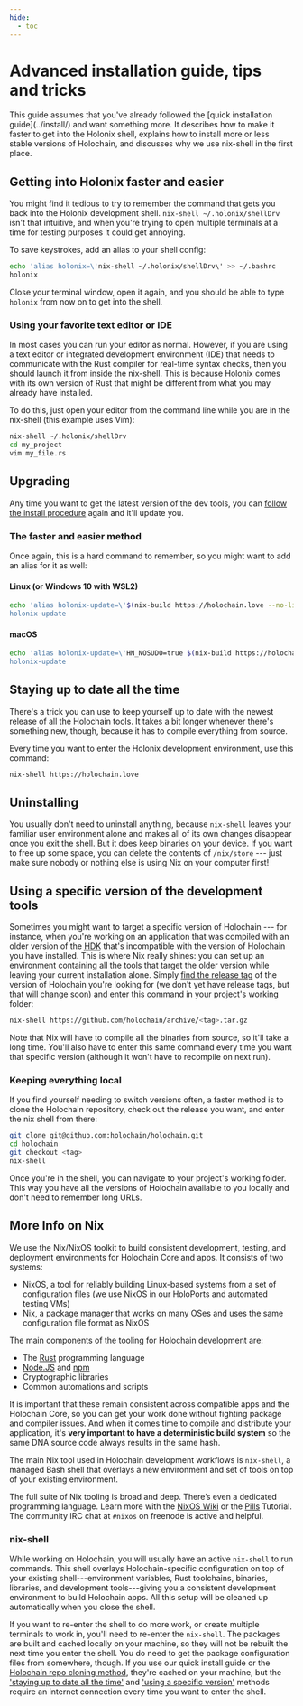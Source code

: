 ```yaml
---
hide:
  - toc
---
```


# Advanced installation guide, tips and tricks

<div markdown="1" class="coreconcepts-intro">
This guide assumes that you've already followed the [quick installation guide](../install/) and want something more. It describes how to make it faster to get into the Holonix shell, explains how to install more or less stable versions of Holochain, and discusses why we use nix-shell in the first place.
</div>

## Getting into Holonix faster and easier

You might find it tedious to try to remember the command that gets you back into the Holonix development shell. `nix-shell ~/.holonix/shellDrv` isn't that intuitive, and when you're trying to open multiple terminals at a time for testing purposes it could get annoying.

To save keystrokes, add an alias to your shell config:

```bash
echo 'alias holonix=\'nix-shell ~/.holonix/shellDrv\' >> ~/.bashrc
holonix
```

Close your terminal window, open it again, and you should be able to type `holonix` from now on to get into the shell.

### Using your favorite text editor or IDE

In most cases you can run your editor as normal. However, if you are using a text editor or integrated development environment (IDE) that needs to communicate with the Rust compiler for real-time syntax checks, then you should launch it from inside the nix-shell. This is because Holonix comes with its own version of Rust that might be different from what you may already have installed.

To do this, just open your editor from the command line while you are in the nix-shell (this example uses Vim):

```bash
nix-shell ~/.holonix/shellDrv
cd my_project
vim my_file.rs
```

## Upgrading

Any time you want to get the latest version of the dev tools, you can [follow the install procedure](#installing-the-holochain-dev-tools) again and it'll update you.

### The faster and easier method

Once again, this is a hard command to remember, so you might want to add an alias for it as well:

#### Linux (or Windows 10 with WSL2)

```bash
echo 'alias holonix-update=\'$(nix-build https://holochain.love --no-link -A pkgs.holonix)/bin/holonix\'' >> ~/.bashrc
holonix-update
```

#### macOS

```bash
echo 'alias holonix-update=\'HN_NOSUDO=true $(nix-build https://holochain.love --no-link -A pkgs.holonix)/bin/holonix\'' >> ~/.bashrc
holonix-update
```

## Staying up to date all the time

There's a trick you can use to keep yourself up to date with the newest release of all the Holochain tools. It takes a bit longer whenever there's something new, though, because it has to compile everything from source.

Every time you want to enter the Holonix development environment, use this command:

```bash
nix-shell https://holochain.love
```

## Uninstalling

You usually don't need to uninstall anything, because `nix-shell` leaves your familiar user environment alone and makes all of its own changes disappear once you exit the shell. But it does keep binaries on your device. If you want to free up some space, you can delete the contents of `/nix/store` --- just make sure nobody or nothing else is using Nix on your computer first!

## Using a specific version of the development tools

Sometimes you might want to target a specific version of Holochain --- for instance, when you're working on an application that was compiled with an older version of the <abbr title="Holochain development kit">HDK</abbr> that's incompatible with the version of Holochain you have installed. This is where Nix really shines: you can set up an environment containing all the tools that target the older version while leaving your current installation alone. Simply [find the release tag](https://github.com/holochain/holochain/tags) of the version of Holochain you're looking for (we don't yet have release tags, but that will change soon) and enter this command in your project's working folder:

```bash
nix-shell https://github.com/holochain/archive/<tag>.tar.gz
```

Note that Nix will have to compile all the binaries from source, so it'll take a long time. You'll also have to enter this same command every time you want that specific version (although it won't have to recompile on next run).

### Keeping everything local

If you find yourself needing to switch versions often, a faster method is to clone the Holochain repository, check out the release you want, and enter the nix shell from there:

```bash
git clone git@github.com:holochain/holochain.git
cd holochain
git checkout <tag>
nix-shell
```

Once you're in the shell, you can navigate to your project's working folder. This way you have all the versions of Holochain available to you locally and don't need to remember long URLs.

## More Info on Nix

We use the Nix/NixOS toolkit to build consistent development, testing, and deployment environments for Holochain Core and apps. It consists of two systems:

* NixOS, a tool for reliably building Linux-based systems from a set of configuration files (we use NixOS in our HoloPorts and automated testing VMs)
* Nix, a package manager that works on many OSes and uses the same configuration file format as NixOS

The main components of the tooling for Holochain development are:

* The [Rust](https://rust-lang.org) programming language
* [Node.JS](https://nodejs.org) and [npm](https://npmjs.com)
* Cryptographic libraries
* Common automations and scripts

It is important that these remain consistent across compatible apps and the Holochain Core, so you can get your work done without fighting package and compiler issues. And when it comes time to compile and distribute your application, it's **very important to have a deterministic build system** so the same DNA source code always results in the same hash.

The main Nix tool used in Holochain development workflows is `nix-shell`, a managed Bash shell that overlays a new environment and set of tools on top of your existing environment.

The full suite of Nix tooling is broad and deep. There’s even a dedicated programming language. Learn more with the [NixOS Wiki](https://nixos.wiki/wiki/Main_Page) or the [Pills](https://nixos.org/nixos/nix-pills/) Tutorial. The community IRC chat at `#nixos` on freenode is active and helpful.

### nix-shell

While working on Holochain, you will usually have an active `nix-shell` to run commands. This shell overlays Holochain-specific configuration on top of your existing shell---environment variables, Rust toolchains, binaries, libraries, and development tools---giving you a consistent development environment to build Holochain apps. All this setup will be cleaned up automatically when you close the shell.

If you want to re-enter the shell to do more work, or create multiple terminals to work in, you'll need to re-enter the `nix-shell`. The packages are built and cached locally on your machine, so they will not be rebuilt the next time you enter the shell. You do need to get the package configuration files from somewhere, though. If you use our quick install guide or the [Holochain repo cloning method](#keeping-everything-local), they're cached on your machine, but the ['staying up to date all the time'](#staying-up-to-date-all-the-time) and ['using a specific version'](#using-a-specific-version-of-the-development-tools) methods require an internet connection every time you want to enter the shell.